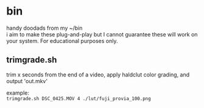 # bin
handy doodads from my ~/bin\
i aim to make these plug-and-play but I cannot guarantee these will work on your system. For educational purposes only.

## trimgrade.sh
trim x seconds from the end of a video, apply haldclut color grading, and output 'out.mkv'

example:\
`trimgrade.sh DSC_0425.MOV 4 ./lut/fuji_provia_100.png`
